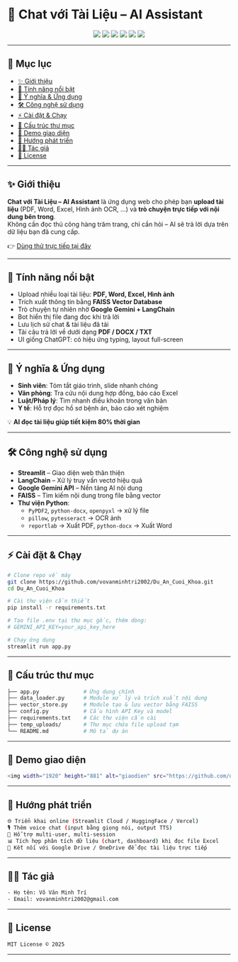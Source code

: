 # 💬 Chat với Tài Liệu – AI Assistant  

<p align="center">
  <img src="https://img.shields.io/badge/Python-3.10+-blue?logo=python">
  <img src="https://img.shields.io/badge/Streamlit-1.38-red?logo=streamlit">
  <img src="https://img.shields.io/badge/Google-Gemini-yellow?logo=google">
  <img src="https://img.shields.io/badge/LangChain-AI-green?logo=chainlink">
  <img src="https://img.shields.io/badge/FAISS-VectorDB-orange">
  <img src="https://img.shields.io/badge/Status-Active-success">
</p>

---

## 📖 Mục lục
- [✨ Giới thiệu](#-giới-thiệu)  
- [🚀 Tính năng nổi bật](#-tính-năng-nổi-bật)  
- [🎯 Ý nghĩa & Ứng dụng](#-ý-nghĩa--ứng-dụng)  
- [🛠️ Công nghệ sử dụng](#-công-nghệ-sử-dụng)  
- [⚡ Cài đặt & Chạy](#-cài-đặt--chạy)  
- [📂 Cấu trúc thư mục](#-cấu-trúc-thư-mục)  
- [📸 Demo giao diện](#-demo-giao-diện)  
- [🔮 Hướng phát triển](#-hướng-phát-triển)  
- [👨‍💻 Tác giả](#-tác-giả)  
- [📜 License](#-license)  

---

## ✨ Giới thiệu
**Chat với Tài Liệu – AI Assistant** là ứng dụng web cho phép bạn **upload tài liệu** (PDF, Word, Excel, Hình ảnh OCR, …) và **trò chuyện trực tiếp với nội dung bên trong**.  
Không cần đọc thủ công hàng trăm trang, chỉ cần hỏi – AI sẽ trả lời dựa trên dữ liệu bạn đã cung cấp.  

👉 [Dùng thử trực tiếp tại đây](https://duancuoikhoa-2r8svfuhpaegzj7dxlbegd.streamlit.app)

---

## 🚀 Tính năng nổi bật
- Upload nhiều loại tài liệu: **PDF, Word, Excel, Hình ảnh**  
- Trích xuất thông tin bằng **FAISS Vector Database**  
- Trò chuyện tự nhiên nhờ **Google Gemini + LangChain**  
- Bot hiển thị file đang đọc khi trả lời  
- Lưu lịch sử chat & tài liệu đã tải  
- Tải câu trả lời về dưới dạng **PDF / DOCX / TXT**  
- UI giống ChatGPT: có hiệu ứng typing, layout full-screen  

---

## 🎯 Ý nghĩa & Ứng dụng
- **Sinh viên**: Tóm tắt giáo trình, slide nhanh chóng  
- **Văn phòng**: Tra cứu nội dung hợp đồng, báo cáo Excel  
- **Luật/Pháp lý**: Tìm nhanh điều khoản trong văn bản  
- **Y tế**: Hỗ trợ đọc hồ sơ bệnh án, báo cáo xét nghiệm  

💡 **AI đọc tài liệu giúp tiết kiệm 80% thời gian**  

---

## 🛠️ Công nghệ sử dụng
- **Streamlit** – Giao diện web thân thiện  
- **LangChain** – Xử lý truy vấn vectơ hiệu quả  
- **Google Gemini API** – Nền tảng AI nội dung  
- **FAISS** – Tìm kiếm nội dung trong file bằng vector  
- **Thư viện Python**:
  - `PyPDF2`, `python-docx`, `openpyxl` → xử lý file  
  - `pillow`, `pytesseract` → OCR ảnh  
  - `reportlab` → Xuất PDF, `python-docx` → Xuất Word  

---

## ⚡ Cài đặt & Chạy

```bash
# Clone repo về máy
git clone https://github.com/vovanminhtri2002/Du_An_Cuoi_Khoa.git
cd Du_An_Cuoi_Khoa

# Cài thư viện cần thiết
pip install -r requirements.txt

# Tạo file .env tại thư mục gốc, thêm dòng:
# GEMINI_API_KEY=your_api_key_here

# Chạy ứng dụng
streamlit run app.py
```
---

## 📂 Cấu trúc thư mục

```bash
├── app.py              # Ứng dụng chính
├── data_loader.py      # Module xử lý và trích xuất nội dung
├── vector_store.py     # Module tạo & lưu vector bằng FAISS
├── config.py           # Cấu hình API Key và model
├── requirements.txt    # Các thư viện cần cài
├── temp_uploads/       # Thư mục chứa file upload tạm
└── README.md           # Mô tả dự án
```
---

## 📸 Demo giao diện

```bash
<img width="1920" height="881" alt="giaodien" src="https://github.com/user-attachments/assets/10ffe3c8-750c-4777-8e34-88ee3d2acbf2" />
```
---

## 🔮 Hướng phát triển

```bash
🌐 Triển khai online (Streamlit Cloud / HuggingFace / Vercel)
🎙️ Thêm voice chat (input bằng giọng nói, output TTS)
👥 Hỗ trợ multi-user, multi-session
📊 Tích hợp phân tích dữ liệu (chart, dashboard) khi đọc file Excel
🔗 Kết nối với Google Drive / OneDrive để đọc tài liệu trực tiếp
```
---

## 👨‍💻 Tác giả

```bash
- Họ tên: Võ Văn Minh Trí
- Email: vovanminhtri2002@gmail.com
```
---

## 📜 License

```bash
MIT License © 2025
```
---
